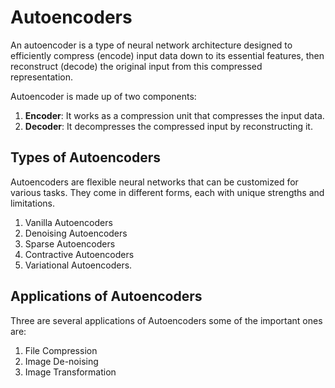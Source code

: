 
# Autoencoders

An autoencoder is a type of neural network architecture designed to efficiently compress (encode) input data down to its essential features, then reconstruct (decode) the original input from this compressed representation.

Autoencoder is made up of two components:

1. **Encoder**: It works as a compression unit that compresses the input data.
2. **Decoder**: It decompresses the compressed input by reconstructing it.

## Types of Autoencoders

Autoencoders are flexible neural networks that can be customized for various tasks. They come in different forms, each with unique strengths and limitations.

1. Vanilla Autoencoders
2. Denoising Autoencoders
3. Sparse Autoencoders
4. Contractive Autoencoders
5. Variational Autoencoders.

## Applications of Autoencoders

Three are several applications of Autoencoders some of the important ones are:

1. File Compression
2. Image De-noising
3. Image Transformation